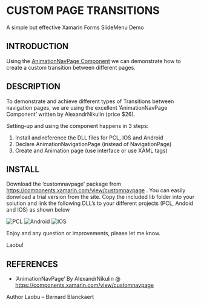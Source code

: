 # CUSTOM PAGE TRANSITIONS
A simple but effective Xamarin Forms SlideMenu Demo

## INTRODUCTION
Using the [AnimationNavPage Component](https://components.xamarin.com/view/customnavpage) we can demonstrate how to create a custom transition between different pages.


## DESCRIPTION
To demonstrate and achieve different types of Transitions between navigation pages, we are using the excellent ‘AnimationNavPage Component’ written by AlexandrNikulin (price $26). 

Setting-up and using the component happens in 3 steps:	
1.	Install and reference the DLL files for PCL, IOS and Android
2.	Declare AnimationNavigationPage (instead of NavigationPage)
3.	Create and Animation page (use interface or use XAML tags)


## INSTALL
Download the ‘customnavpage’ package from https://components.xamarin.com/view/customnavpage . You can easily donwload a trial version from the site. Copy the included lib folder into your solution and link the following DLL’s to your different projects (PCL, Andoid and IOS) as shown below

![PCL](https://github.com/bbl-Laobu/AnimatedTransitionNavPageDemo/raw/master/PCLRef.png) ![Android](https://github.com/bbl-Laobu/AnimatedTransitionNavPageDemo/raw/master/AndroidRef.png) ![IOS](https://github.com/bbl-Laobu/AnimatedTransitionNavPageDemo/raw/master/IOSRef.png)

Enjoy and any question or improvements, please let me know.

Laobu!


## REFERENCES
- ‘AnimationNavPage’ By AlexandrNikulin @ [https://components.xamarin.com/view/customnavpage   ](https://components.xamarin.com/view/customnavpage ) 


Author
Laobu – Bernard Blanckaert
